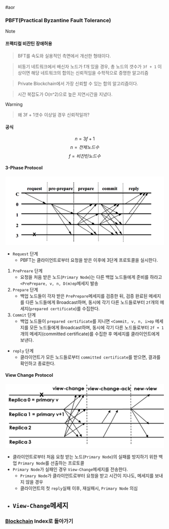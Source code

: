 #aor 
### PBFT(Practical Byzantine Fault Tolerance)
>[!note]
>#### 프랙티컬 비잔틴 장애허용
>
>>BFT를 속도와 실용적인 측면에서 개선한 형태이다.
>
>>비동기 네트워크에서 배신자 노드가 f개 있을 경우, 총 노드의 갯수가 `3f + 1` 이상이면 해당 네트워크의 합의는 신뢰적임을 수학적으로 증명한 알고리즘
>
>>Private Blockchain에서 가장 신뢰할 수 있는 합의 알고리즘이다.
>
>>시간 복잡도가 O(n^2)으로 높은 지연시간을 지녔다.

>[!warning]
>>왜 3f + 1갯수 이상일 경우 신뢰적일까?

#### 공식
$$n = 3f + 1$$
$$n = 전체 노드 수$$
$$f = 비잔틴 노드 수$$
#### 3-Phase Protocol
![](Stuff/Image/AOR/Blockchain/Pasted%20image%2020231004140037.png)
- `Request` 단계
	- PBFT는 클라이언트로부터 요청을 받은 이후에 3단계 프로토콜을 실시한다.
1. `PrePreare` 단계
	- 요청을 처음 받은 노드(`Primary Node`)는 다른 백업 노드들에게 준비를 하라고 `<PrePrepare, v, n, D(m)σp`메세지 발송
1. `Prepare` 단계
	- 백업 노드들이 각자 받은 `PrePrepare`메세지를 검증한 뒤, 검증 완료된 메세지를 다른 노드들에게 Broadcast하며, 동시에 각기 다른 노드들로부터 `2f`개의 메세지(`prepared certificate`)를 수집한다.
2. `Commit` 단계
	- 백업 노드들이 `prepared certificate`를 지니면 `<Commit, v, n, i>σp` 메세지를 모든 노드들에게 Broadcast하며, 동시에 각기 다른 노드들로부터 `2f + 1`개의 메세지(committed certificate)를 수집한 후 메세지를 클라이언트에게 보낸다.
- `reply` 단계
	- 클라이언트가 모든 노드들로부터 `committed certificate`를 받으면, 결과를 확인하고 종료한다. 
#### View Change Protocol
![](Pasted%20image%2020231004140738.png)
- 클라이언트로부터 처음 요청 받는 노드(`Primary Node`)의 실패를 방지하기 위한 백업 `Primary Node`를 선출하는 프로토콜
- `Primary Node`가 실패인 경우 `View-Change`메세지를 전송한다.
	- `Primary Node`가 클라이언트로부터 요청을 받고 시간이 지나도, 메세지를 보내지 않을 경우
	- 클라이언트의 첫 `reply`실패 이후, 재실패시, `Primary Node` 의심
- `View-Change`메세지
	- 
### [Blockchain](AOR/Dev-Index/Blockchain.md) Index로 돌아가기